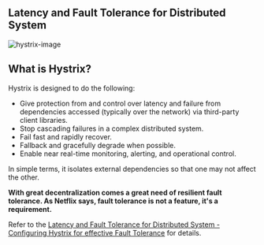 
## Latency and Fault Tolerance for Distributed System

![hystrix-image](https://miro.medium.com/max/1400/1*DY6RHP6Z1V3bpA8G_EIGxw.jpeg "Configuring Hystrix for effective Fault Tolerance")

## What is Hystrix?
Hystrix is designed to do the following:
* Give protection from and control over latency and failure from dependencies accessed (typically over the network) via third-party client libraries.
* Stop cascading failures in a complex distributed system.
* Fail fast and rapidly recover.
* Fallback and gracefully degrade when possible.
* Enable near real-time monitoring, alerting, and operational control.

In simple terms, it isolates external dependencies so that one may not affect the other.

**With great decentralization comes a great need of resilient fault tolerance. As Netflix says, fault tolerance is not a feature, it's a requirement.**

Refer to the [Latency and Fault Tolerance for Distributed System - Configuring Hystrix for effective Fault Tolerance](https://nataraj-srikantaiah.medium.com/latency-and-fault-tolerance-for-distributed-system-2c6d3213e439) for details.

